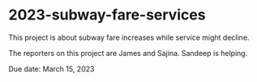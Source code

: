 # 2023-subway-fare-services
This project is about subway fare increases while service might decline.

The reporters on this project are James and Sajina. Sandeep is helping.

Due date: March 15, 2023